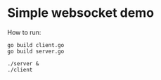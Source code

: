 # Simple websocket demo

How to run:

```
go build client.go
go build server.go

./server &
./client
```
